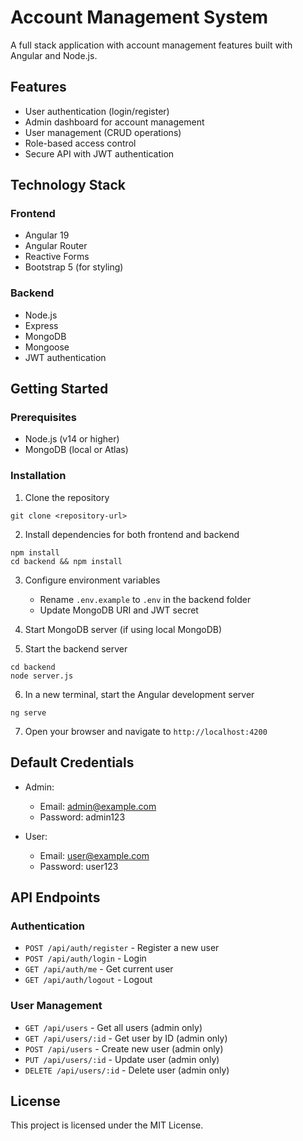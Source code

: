 # Account Management System

A full stack application with account management features built with Angular and Node.js.

## Features

- User authentication (login/register)
- Admin dashboard for account management
- User management (CRUD operations)
- Role-based access control
- Secure API with JWT authentication

## Technology Stack

### Frontend
- Angular 19
- Angular Router
- Reactive Forms
- Bootstrap 5 (for styling)

### Backend
- Node.js
- Express
- MongoDB
- Mongoose
- JWT authentication

## Getting Started

### Prerequisites
- Node.js (v14 or higher)
- MongoDB (local or Atlas)

### Installation

1. Clone the repository
```
git clone <repository-url>
```

2. Install dependencies for both frontend and backend
```
npm install
cd backend && npm install
```

3. Configure environment variables
   - Rename `.env.example` to `.env` in the backend folder
   - Update MongoDB URI and JWT secret

4. Start MongoDB server (if using local MongoDB)

5. Start the backend server
```
cd backend
node server.js
```

6. In a new terminal, start the Angular development server
```
ng serve
```

7. Open your browser and navigate to `http://localhost:4200`

## Default Credentials

- Admin: 
  - Email: admin@example.com
  - Password: admin123

- User:
  - Email: user@example.com
  - Password: user123

## API Endpoints

### Authentication
- `POST /api/auth/register` - Register a new user
- `POST /api/auth/login` - Login
- `GET /api/auth/me` - Get current user
- `GET /api/auth/logout` - Logout

### User Management
- `GET /api/users` - Get all users (admin only)
- `GET /api/users/:id` - Get user by ID (admin only)
- `POST /api/users` - Create new user (admin only)
- `PUT /api/users/:id` - Update user (admin only)
- `DELETE /api/users/:id` - Delete user (admin only)

## License

This project is licensed under the MIT License.

